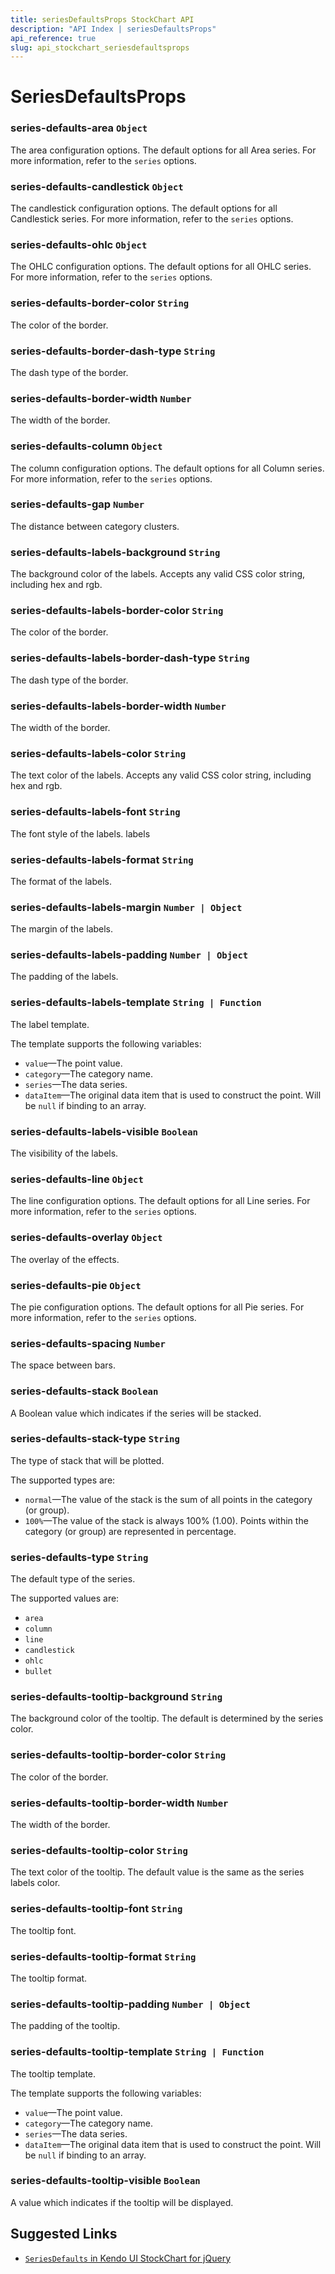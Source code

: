 ```yaml
---
title: seriesDefaultsProps StockChart API
description: "API Index | seriesDefaultsProps"
api_reference: true
slug: api_stockchart_seriesdefaultsprops
---
```


# SeriesDefaultsProps

### series-defaults-area `Object`

The area configuration options. The default options for all Area series. For more information, refer to the `series` options.

### series-defaults-candlestick `Object`

The candlestick configuration options. The default options for all Candlestick series. For more information, refer to the `series` options.

### series-defaults-ohlc `Object`

The OHLC configuration options. The default options for all OHLC series. For more information, refer to the `series` options.

### series-defaults-border-color `String`

The color of the border.

### series-defaults-border-dash-type `String`

The dash type of the border.

### series-defaults-border-width `Number`

The width of the border.

### series-defaults-column `Object`

The column configuration options. The default options for all Column series. For more information, refer to the `series` options.

### series-defaults-gap `Number`

The distance between category clusters.

### series-defaults-labels-background `String`

The background color of the labels. Accepts any valid CSS color string, including hex and rgb.

### series-defaults-labels-border-color `String`

The color of the border.

### series-defaults-labels-border-dash-type `String`

The dash type of the border.

### series-defaults-labels-border-width `Number`

The width of the border.

### series-defaults-labels-color `String`

The text color of the labels. Accepts any valid CSS color string, including hex and rgb.

### series-defaults-labels-font `String`

The font style of the labels. labels

### series-defaults-labels-format `String`

The format of the labels.

### series-defaults-labels-margin `Number | Object`

The margin of the labels.

### series-defaults-labels-padding `Number | Object`

The padding of the labels.

### series-defaults-labels-template `String | Function`

The label template.

The template supports the following variables:

* `value`&mdash;The point value.
* `category`&mdash;The category name.
* `series`&mdash;The data series.
* `dataItem`&mdash;The original data item that is used to construct the point. Will be `null` if binding to an array.

### series-defaults-labels-visible `Boolean`

The visibility of the labels.

### series-defaults-line `Object`

The line configuration options. The default options for all Line series. For more information, refer to the `series` options.

### series-defaults-overlay `Object`

The overlay of the effects.

### series-defaults-pie `Object`

The pie configuration options. The default options for all Pie series. For more information, refer to the `series` options.

### series-defaults-spacing `Number`

The space between bars.

### series-defaults-stack `Boolean`

A Boolean value which indicates if the series will be stacked.

### series-defaults-stack-type `String`

The type of stack that will be plotted.

The supported types are:

* `normal`&mdash;The value of the stack is the sum of all points in the category (or group).
* `100%`&mdash;The value of the stack is always 100% (1.00). Points within the category (or group) are represented in percentage.

### series-defaults-type `String`

The default type of the series.

The supported values are:

* `area`
* `column`
* `line`
* `candlestick`
* `ohlc`
* `bullet`

### series-defaults-tooltip-background `String`

The background color of the tooltip. The default is determined by the series color.

### series-defaults-tooltip-border-color `String`

The color of the border.

### series-defaults-tooltip-border-width `Number`

The width of the border.

### series-defaults-tooltip-color `String`

The text color of the tooltip. The default value is the same as the series labels color.

### series-defaults-tooltip-font `String`

The tooltip font.

### series-defaults-tooltip-format `String`

The tooltip format.

### series-defaults-tooltip-padding `Number | Object`

The padding of the tooltip.

### series-defaults-tooltip-template `String | Function`

The tooltip template.

The template supports the following variables:

* `value`&mdash;The point value.
* `category`&mdash;The category name.
* `series`&mdash;The data series.
* `dataItem`&mdash;The original data item that is used to construct the point. Will be `null` if binding to an array.

### series-defaults-tooltip-visible `Boolean`

A value which indicates if the tooltip will be displayed.

## Suggested Links

* [`SeriesDefaults` in Kendo UI StockChart for jQuery](https://docs.telerik.com/kendo-ui/api/javascript/dataviz/ui/stock-chart/configuration/seriesdefaults)
